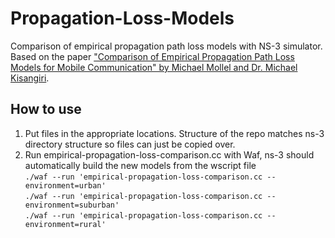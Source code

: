 # Propagation-Loss-Models
Comparison of empirical propagation path loss models with NS-3 simulator. Based on the paper ["Comparison of Empirical Propagation Path Loss Models for Mobile Communication" by Michael Mollel and Dr. Michael Kisangiri](https://www.researchgate.net/publication/266386690_Comparison_of_Empirical_Propagation_Path_Loss_Models_for_Mobile_Communication).

## How to use
1. Put files in the appropriate locations. Structure of the repo matches ns-3 directory structure so files can just be copied over.
2. Run empirical-propagation-loss-comparison.cc with Waf, ns-3 should automatically build the new models from the wscript file  
`./waf --run 'empirical-propagation-loss-comparison.cc --environment=urban'`  
`./waf --run 'empirical-propagation-loss-comparison.cc --environment=suburban'`  
`./waf --run 'empirical-propagation-loss-comparison.cc --environment=rural'`
